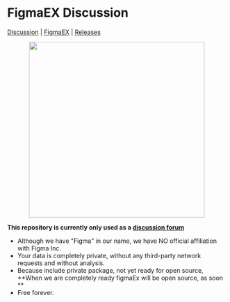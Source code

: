 


# FigmaEX  Discussion

 [Discussion](https://github.com/staff-moonvy/figmaEX/discussions) | [FigmaEX](https://moonvy.com/figmaEX/) | [Releases](https://github.com/Moonvy/figmaEX/releases)

<p align="center">
  <img src="https://github.com/staff-moonvy/figmaEX/raw/master/cover.png" width="404"></img>
</p>



**This repository is currently only used as a  [discussion forum](https://github.com/staff-moonvy/figmaEX/discussions)** 


- Although we have "Figma" in our name, we have NO official affiliation with Figma Inc.
- Your data is completely private, without any third-party network requests and without analysis.
- Because include private package, not yet ready for open source, 
  **When we are completely ready figmaEx will be open source, as soon **
- Free forever.
